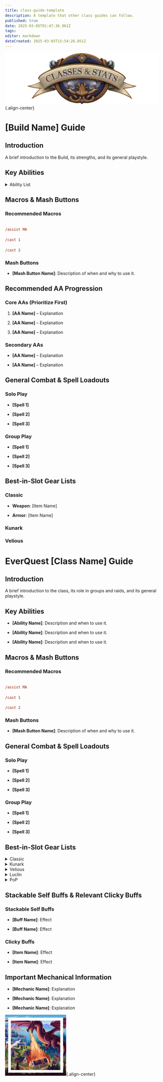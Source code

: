 ```yaml
---
title: class-guide-template
description: A template that other class guides can follow.
published: true
date: 2025-03-05T01:47:36.961Z
tags: 
editor: markdown
dateCreated: 2025-03-03T15:54:26.851Z
---
```


![statsandclasses.webp](/classes-and-abilities/statsandclasses.webp){.align-center}

# [Build Name] Guide


## Introduction

A brief introduction to the Build, its strengths, and its general playstyle.



## Key Abilities

<details>

 <summary>Ability List</summary>

- **[Ability Name]**: Description and when to use it.

- **[Ability Name]**: Description and when to use it.

- **[Ability Name]**: Description and when to use it.

</details>

## Macros & Mash Buttons

### Recommended Macros

```ini

/assist MA

/cast 1

/cast 2

```

### Mash Buttons

- **[Mash Button Name]**: Description of when and why to use it.



## Recommended AA Progression

### Core AAs (Prioritize First)

1. **[AA Name]** – Explanation

2. **[AA Name]** – Explanation

3. **[AA Name]** – Explanation



### Secondary AAs

- **[AA Name]** – Explanation

- **[AA Name]** – Explanation



## General Combat & Spell Loadouts

### Solo Play

- **[Spell 1]**

- **[Spell 2]**

- **[Spell 3]**



### Group Play

- **[Spell 1]**

- **[Spell 2]**

- **[Spell 3]**



## Best-in-Slot Gear Lists

### Classic

- **Weapon**: [Item Name]

- **Armor**: [Item Name]

### Kunark

### Velious

# EverQuest [Class Name] Guide



## Introduction

A brief introduction to the class, its role in groups and raids, and its general playstyle.



## Key Abilities

- **[Ability Name]**: Description and when to use it.

- **[Ability Name]**: Description and when to use it.

- **[Ability Name]**: Description and when to use it.



## Macros & Mash Buttons

### Recommended Macros

```ini

/assist MA

/cast 1

/cast 2

```



### Mash Buttons

- **[Mash Button Name]**: Description of when and why to use it.



## General Combat & Spell Loadouts

### Solo Play

- **[Spell 1]**

- **[Spell 2]**

- **[Spell 3]**



### Group Play

- **[Spell 1]**

- **[Spell 2]**

- **[Spell 3]**




## Best-in-Slot Gear Lists



<details>

 <summary>Classic</summary>
  - **Charm**: Charm of Deception (Legendary)

- **Ear**: Vyrinn's Earring of Insanity (Legendary)

 - **Ear-Slot1**: Polished Chunk of Rage (Legendary)

 - **Ear-Slot2**: Polished Chunk of Rage (Enchanted)

- **Head**: White Dragon Helm (Legendary)

 - **Head-Slot1**: Polished Chunk of Rage

 - **Head-Slot2**: Polished Chunk of Rage (Enchanted)

- **Face**: Flayed Barbarian Hide Mask (Legendary)

 - **Face-Slot1**: Polished Chunk of Rage

 - **Face-Slot2**: Polished Chunk of Rage (Enchanted)

- **Neck**: Valtron's Necklace of Wonder (Legendary)

 - **Neck-Slot1**: Polished Chunk of Rage

- **Shoulders**: Pauldrons of the Deep Flame (Legendary)

 - **Shoulders-Slot1**: Polished Chunk of Rage

 - **Shoulders-Slot2**: Polished Chunk of Rage (Enchanted)

- **Arms**: Kelsiferous' Armband of Artistry (Legendary)

 - **Arms-Slot1**: Polished Chunk of Rage

 - **Arms-Slot2**: Polished Chunk of Rage (Enchanted)

- **Back**: Cloak of Thorns (Legendary)

 - **Back-Slot1**: Polished Chunk of Rage

 - **Back-Slot2**: Polished Chunk of Rage (Enchanted)

- **Wrist**: Blazing Bracers of Discovery (Legendary)

 - **Wrist-Slot1**: Polished Chunk of Rage

 - **Wrist-Slot2**: Prismatic Scale of Cleaving (Legendary)

- **Wrist**: Blazing Bracers of Discovery (Legendary)

 - **Wrist-Slot1**: Froglok Egg Capsule (Legendary)

 - **Wrist-Slot2**: Prismatic Scale of Sharpshooting (Legendary)

- **Range**: Premier Bow of Secundae (Legendary)

 - **Range-Slot1**: Polished Chunk of Rage

 - **Range-Slot2**: Polished Chunk of Rage (Enchanted)

 - **Range-Slot3**: Polished Chunk of Rage (Legendary)

 - **Range-Slot4**: Dioptase Gem

 - **Range-Slot5**: Dioptase Segment

- **Hands**: Do'Vassir's Gauntlets of Might (Legendary)

 - **Hands-Slot1**: Polished Chunk of Rage

 - **Hands-Slot2**: Prismatic Scale of Ferocity

- **Primary**: Singing Short Sword (Legendary)

 - **Primary-Slot1**: Flawless Purple Gem of Deftness (Legendary)

- **Secondary**: Swiftwind (Legendary)

 - **Secondary-Slot1**: Flawless Purple Gem of Deftness (Legendary)

- **Fingers**: Ring of Superiority (Legendary)

 - **Fingers-Slot1**: Polished Chunk of Rage

 - **Fingers-Slot2**: Polished Chunk of Rage (Enchanted)

- **Fingers**: Ring of Superiority (Legendary)

 - **Fingers-Slot1**: Polished Chunk of Rage

 - **Fingers-Slot2**: Polished Chunk of Rage (Enchanted)

- **Chest**: Sal'Varae's Robe of Darkness (Legendary)

 - **Chest-Slot1**: Polished Chunk of Rage

 - **Chest-Slot2**: Polished Chunk of Rage (Enchanted)

- **Legs**: Silver Chains (Legendary)

 - **Legs-Slot1**: Polished Chunk of Rage

 - **Legs-Slot2**: Prismatic Scale of Ferocity (Legendary)

- **Feet**: Maclaer's Boots of Silence (Legendary)

 - **Feet-Slot1**: Polished Chunk of Rage

 - **Feet-Slot2**: Prismatic Scale of Sharpshooting

- **Waist**: Feeliux's Cord of Velocity (Legendary)

 - **Waist-Slot1**: Polished Chunk of Rage

 - **Waist-Slot2**: Polished Chunk of Rage (Enchanted)

- **Ammo**: Blessed Champion Arrows (Legendary)

- **General1**: Fleeting Quiver

 - **General1-Slot1**: Blessed Champion Arrows (Legendary)
</details>

<details>

 <summary>Kunark</summary>
  - **Charm**: Charm of Deception (Legendary)

- **Ear**: Vyrinn's Earring of Insanity (Legendary)

 - **Ear-Slot1**: Polished Chunk of Rage (Legendary)

 - **Ear-Slot2**: Polished Chunk of Rage (Enchanted)

- **Head**: White Dragon Helm (Legendary)

 - **Head-Slot1**: Polished Chunk of Rage

 - **Head-Slot2**: Polished Chunk of Rage (Enchanted)

- **Face**: Flayed Barbarian Hide Mask (Legendary)

 - **Face-Slot1**: Polished Chunk of Rage

 - **Face-Slot2**: Polished Chunk of Rage (Enchanted)

- **Neck**: Valtron's Necklace of Wonder (Legendary)

 - **Neck-Slot1**: Polished Chunk of Rage

- **Shoulders**: Pauldrons of the Deep Flame (Legendary)

 - **Shoulders-Slot1**: Polished Chunk of Rage

 - **Shoulders-Slot2**: Polished Chunk of Rage (Enchanted)

- **Arms**: Kelsiferous' Armband of Artistry (Legendary)

 - **Arms-Slot1**: Polished Chunk of Rage

 - **Arms-Slot2**: Polished Chunk of Rage (Enchanted)

- **Back**: Cloak of Thorns (Legendary)

 - **Back-Slot1**: Polished Chunk of Rage

 - **Back-Slot2**: Polished Chunk of Rage (Enchanted)

- **Wrist**: Blazing Bracers of Discovery (Legendary)

 - **Wrist-Slot1**: Polished Chunk of Rage

 - **Wrist-Slot2**: Prismatic Scale of Cleaving (Legendary)

- **Wrist**: Blazing Bracers of Discovery (Legendary)

 - **Wrist-Slot1**: Froglok Egg Capsule (Legendary)

 - **Wrist-Slot2**: Prismatic Scale of Sharpshooting (Legendary)

- **Range**: Premier Bow of Secundae (Legendary)

 - **Range-Slot1**: Polished Chunk of Rage

 - **Range-Slot2**: Polished Chunk of Rage (Enchanted)

 - **Range-Slot3**: Polished Chunk of Rage (Legendary)

 - **Range-Slot4**: Dioptase Gem

 - **Range-Slot5**: Dioptase Segment

- **Hands**: Do'Vassir's Gauntlets of Might (Legendary)

 - **Hands-Slot1**: Polished Chunk of Rage

 - **Hands-Slot2**: Prismatic Scale of Ferocity

- **Primary**: Singing Short Sword (Legendary)

 - **Primary-Slot1**: Flawless Purple Gem of Deftness (Legendary)

- **Secondary**: Swiftwind (Legendary)

 - **Secondary-Slot1**: Flawless Purple Gem of Deftness (Legendary)

- **Fingers**: Ring of Superiority (Legendary)

 - **Fingers-Slot1**: Polished Chunk of Rage

 - **Fingers-Slot2**: Polished Chunk of Rage (Enchanted)

- **Fingers**: Ring of Superiority (Legendary)

 - **Fingers-Slot1**: Polished Chunk of Rage

 - **Fingers-Slot2**: Polished Chunk of Rage (Enchanted)

- **Chest**: Sal'Varae's Robe of Darkness (Legendary)

 - **Chest-Slot1**: Polished Chunk of Rage

 - **Chest-Slot2**: Polished Chunk of Rage (Enchanted)

- **Legs**: Silver Chains (Legendary)

 - **Legs-Slot1**: Polished Chunk of Rage

 - **Legs-Slot2**: Prismatic Scale of Ferocity (Legendary)

- **Feet**: Maclaer's Boots of Silence (Legendary)

 - **Feet-Slot1**: Polished Chunk of Rage

 - **Feet-Slot2**: Prismatic Scale of Sharpshooting

- **Waist**: Feeliux's Cord of Velocity (Legendary)

 - **Waist-Slot1**: Polished Chunk of Rage

 - **Waist-Slot2**: Polished Chunk of Rage (Enchanted)

- **Ammo**: Blessed Champion Arrows (Legendary)

- **General1**: Fleeting Quiver

 - **General1-Slot1**: Blessed Champion Arrows (Legendary)
</details>

<details>

 <summary>Velious</summary>

- **Charm**: Charm of Deception (Legendary)

- **Ear**: Vyrinn's Earring of Insanity (Legendary)

 - **Ear-Slot1**: Polished Chunk of Rage (Legendary)

 - **Ear-Slot2**: Polished Chunk of Rage (Enchanted)

- **Head**: White Dragon Helm (Legendary)

 - **Head-Slot1**: Polished Chunk of Rage

 - **Head-Slot2**: Polished Chunk of Rage (Enchanted)

- **Face**: Flayed Barbarian Hide Mask (Legendary)

 - **Face-Slot1**: Polished Chunk of Rage

 - **Face-Slot2**: Polished Chunk of Rage (Enchanted)

- **Neck**: Valtron's Necklace of Wonder (Legendary)

 - **Neck-Slot1**: Polished Chunk of Rage

- **Shoulders**: Pauldrons of the Deep Flame (Legendary)

 - **Shoulders-Slot1**: Polished Chunk of Rage

 - **Shoulders-Slot2**: Polished Chunk of Rage (Enchanted)

- **Arms**: Kelsiferous' Armband of Artistry (Legendary)

 - **Arms-Slot1**: Polished Chunk of Rage

 - **Arms-Slot2**: Polished Chunk of Rage (Enchanted)

- **Back**: Cloak of Thorns (Legendary)

 - **Back-Slot1**: Polished Chunk of Rage

 - **Back-Slot2**: Polished Chunk of Rage (Enchanted)

- **Wrist**: Blazing Bracers of Discovery (Legendary)

 - **Wrist-Slot1**: Polished Chunk of Rage

 - **Wrist-Slot2**: Prismatic Scale of Cleaving (Legendary)

- **Wrist**: Blazing Bracers of Discovery (Legendary)

 - **Wrist-Slot1**: Froglok Egg Capsule (Legendary)

 - **Wrist-Slot2**: Prismatic Scale of Sharpshooting (Legendary)

- **Range**: Premier Bow of Secundae (Legendary)

 - **Range-Slot1**: Polished Chunk of Rage

 - **Range-Slot2**: Polished Chunk of Rage (Enchanted)

 - **Range-Slot3**: Polished Chunk of Rage (Legendary)

 - **Range-Slot4**: Dioptase Gem

 - **Range-Slot5**: Dioptase Segment

- **Hands**: Do'Vassir's Gauntlets of Might (Legendary)

 - **Hands-Slot1**: Polished Chunk of Rage

 - **Hands-Slot2**: Prismatic Scale of Ferocity

- **Primary**: Singing Short Sword (Legendary)

 - **Primary-Slot1**: Flawless Purple Gem of Deftness (Legendary)

- **Secondary**: Swiftwind (Legendary)

 - **Secondary-Slot1**: Flawless Purple Gem of Deftness (Legendary)

- **Fingers**: Ring of Superiority (Legendary)

 - **Fingers-Slot1**: Polished Chunk of Rage

 - **Fingers-Slot2**: Polished Chunk of Rage (Enchanted)

- **Fingers**: Ring of Superiority (Legendary)

 - **Fingers-Slot1**: Polished Chunk of Rage

 - **Fingers-Slot2**: Polished Chunk of Rage (Enchanted)

- **Chest**: Sal'Varae's Robe of Darkness (Legendary)

 - **Chest-Slot1**: Polished Chunk of Rage

 - **Chest-Slot2**: Polished Chunk of Rage (Enchanted)

- **Legs**: Silver Chains (Legendary)

 - **Legs-Slot1**: Polished Chunk of Rage

 - **Legs-Slot2**: Prismatic Scale of Ferocity (Legendary)

- **Feet**: Maclaer's Boots of Silence (Legendary)

 - **Feet-Slot1**: Polished Chunk of Rage

 - **Feet-Slot2**: Prismatic Scale of Sharpshooting

- **Waist**: Feeliux's Cord of Velocity (Legendary)

 - **Waist-Slot1**: Polished Chunk of Rage

 - **Waist-Slot2**: Polished Chunk of Rage (Enchanted)

- **Ammo**: Blessed Champion Arrows (Legendary)

- **General1**: Fleeting Quiver

 - **General1-Slot1**: Blessed Champion Arrows (Legendary)

</details>

<details>

 <summary>Luclin</summary>
  - **Charm**: Charm of Deception (Legendary)

- **Ear**: Vyrinn's Earring of Insanity (Legendary)

 - **Ear-Slot1**: Polished Chunk of Rage (Legendary)

 - **Ear-Slot2**: Polished Chunk of Rage (Enchanted)

- **Head**: White Dragon Helm (Legendary)

 - **Head-Slot1**: Polished Chunk of Rage

 - **Head-Slot2**: Polished Chunk of Rage (Enchanted)

- **Face**: Flayed Barbarian Hide Mask (Legendary)

 - **Face-Slot1**: Polished Chunk of Rage

 - **Face-Slot2**: Polished Chunk of Rage (Enchanted)

- **Neck**: Valtron's Necklace of Wonder (Legendary)

 - **Neck-Slot1**: Polished Chunk of Rage

- **Shoulders**: Pauldrons of the Deep Flame (Legendary)

 - **Shoulders-Slot1**: Polished Chunk of Rage

 - **Shoulders-Slot2**: Polished Chunk of Rage (Enchanted)

- **Arms**: Kelsiferous' Armband of Artistry (Legendary)

 - **Arms-Slot1**: Polished Chunk of Rage

 - **Arms-Slot2**: Polished Chunk of Rage (Enchanted)

- **Back**: Cloak of Thorns (Legendary)

 - **Back-Slot1**: Polished Chunk of Rage

 - **Back-Slot2**: Polished Chunk of Rage (Enchanted)

- **Wrist**: Blazing Bracers of Discovery (Legendary)

 - **Wrist-Slot1**: Polished Chunk of Rage

 - **Wrist-Slot2**: Prismatic Scale of Cleaving (Legendary)

- **Wrist**: Blazing Bracers of Discovery (Legendary)

 - **Wrist-Slot1**: Froglok Egg Capsule (Legendary)

 - **Wrist-Slot2**: Prismatic Scale of Sharpshooting (Legendary)

- **Range**: Premier Bow of Secundae (Legendary)

 - **Range-Slot1**: Polished Chunk of Rage

 - **Range-Slot2**: Polished Chunk of Rage (Enchanted)

 - **Range-Slot3**: Polished Chunk of Rage (Legendary)

 - **Range-Slot4**: Dioptase Gem

 - **Range-Slot5**: Dioptase Segment

- **Hands**: Do'Vassir's Gauntlets of Might (Legendary)

 - **Hands-Slot1**: Polished Chunk of Rage

 - **Hands-Slot2**: Prismatic Scale of Ferocity

- **Primary**: Singing Short Sword (Legendary)

 - **Primary-Slot1**: Flawless Purple Gem of Deftness (Legendary)

- **Secondary**: Swiftwind (Legendary)

 - **Secondary-Slot1**: Flawless Purple Gem of Deftness (Legendary)

- **Fingers**: Ring of Superiority (Legendary)

 - **Fingers-Slot1**: Polished Chunk of Rage

 - **Fingers-Slot2**: Polished Chunk of Rage (Enchanted)

- **Fingers**: Ring of Superiority (Legendary)

 - **Fingers-Slot1**: Polished Chunk of Rage

 - **Fingers-Slot2**: Polished Chunk of Rage (Enchanted)

- **Chest**: Sal'Varae's Robe of Darkness (Legendary)

 - **Chest-Slot1**: Polished Chunk of Rage

 - **Chest-Slot2**: Polished Chunk of Rage (Enchanted)

- **Legs**: Silver Chains (Legendary)

 - **Legs-Slot1**: Polished Chunk of Rage

 - **Legs-Slot2**: Prismatic Scale of Ferocity (Legendary)

- **Feet**: Maclaer's Boots of Silence (Legendary)

 - **Feet-Slot1**: Polished Chunk of Rage

 - **Feet-Slot2**: Prismatic Scale of Sharpshooting

- **Waist**: Feeliux's Cord of Velocity (Legendary)

 - **Waist-Slot1**: Polished Chunk of Rage

 - **Waist-Slot2**: Polished Chunk of Rage (Enchanted)

- **Ammo**: Blessed Champion Arrows (Legendary)

- **General1**: Fleeting Quiver

 - **General1-Slot1**: Blessed Champion Arrows (Legendary)
</details>

<details>

 <summary>PoP</summary>
  - **Charm**: Charm of Deception (Legendary)

- **Ear**: Vyrinn's Earring of Insanity (Legendary)

 - **Ear-Slot1**: Polished Chunk of Rage (Legendary)

 - **Ear-Slot2**: Polished Chunk of Rage (Enchanted)

- **Head**: White Dragon Helm (Legendary)

 - **Head-Slot1**: Polished Chunk of Rage

 - **Head-Slot2**: Polished Chunk of Rage (Enchanted)

- **Face**: Flayed Barbarian Hide Mask (Legendary)

 - **Face-Slot1**: Polished Chunk of Rage

 - **Face-Slot2**: Polished Chunk of Rage (Enchanted)

- **Neck**: Valtron's Necklace of Wonder (Legendary)

 - **Neck-Slot1**: Polished Chunk of Rage

- **Shoulders**: Pauldrons of the Deep Flame (Legendary)

 - **Shoulders-Slot1**: Polished Chunk of Rage

 - **Shoulders-Slot2**: Polished Chunk of Rage (Enchanted)

- **Arms**: Kelsiferous' Armband of Artistry (Legendary)

 - **Arms-Slot1**: Polished Chunk of Rage

 - **Arms-Slot2**: Polished Chunk of Rage (Enchanted)

- **Back**: Cloak of Thorns (Legendary)

 - **Back-Slot1**: Polished Chunk of Rage

 - **Back-Slot2**: Polished Chunk of Rage (Enchanted)

- **Wrist**: Blazing Bracers of Discovery (Legendary)

 - **Wrist-Slot1**: Polished Chunk of Rage

 - **Wrist-Slot2**: Prismatic Scale of Cleaving (Legendary)

- **Wrist**: Blazing Bracers of Discovery (Legendary)

 - **Wrist-Slot1**: Froglok Egg Capsule (Legendary)

 - **Wrist-Slot2**: Prismatic Scale of Sharpshooting (Legendary)

- **Range**: Premier Bow of Secundae (Legendary)

 - **Range-Slot1**: Polished Chunk of Rage

 - **Range-Slot2**: Polished Chunk of Rage (Enchanted)

 - **Range-Slot3**: Polished Chunk of Rage (Legendary)

 - **Range-Slot4**: Dioptase Gem

 - **Range-Slot5**: Dioptase Segment

- **Hands**: Do'Vassir's Gauntlets of Might (Legendary)

 - **Hands-Slot1**: Polished Chunk of Rage

 - **Hands-Slot2**: Prismatic Scale of Ferocity

- **Primary**: Singing Short Sword (Legendary)

 - **Primary-Slot1**: Flawless Purple Gem of Deftness (Legendary)

- **Secondary**: Swiftwind (Legendary)

 - **Secondary-Slot1**: Flawless Purple Gem of Deftness (Legendary)

- **Fingers**: Ring of Superiority (Legendary)

 - **Fingers-Slot1**: Polished Chunk of Rage

 - **Fingers-Slot2**: Polished Chunk of Rage (Enchanted)

- **Fingers**: Ring of Superiority (Legendary)

 - **Fingers-Slot1**: Polished Chunk of Rage

 - **Fingers-Slot2**: Polished Chunk of Rage (Enchanted)

- **Chest**: Sal'Varae's Robe of Darkness (Legendary)

 - **Chest-Slot1**: Polished Chunk of Rage

 - **Chest-Slot2**: Polished Chunk of Rage (Enchanted)

- **Legs**: Silver Chains (Legendary)

 - **Legs-Slot1**: Polished Chunk of Rage

 - **Legs-Slot2**: Prismatic Scale of Ferocity (Legendary)

- **Feet**: Maclaer's Boots of Silence (Legendary)

 - **Feet-Slot1**: Polished Chunk of Rage

 - **Feet-Slot2**: Prismatic Scale of Sharpshooting

- **Waist**: Feeliux's Cord of Velocity (Legendary)

 - **Waist-Slot1**: Polished Chunk of Rage

 - **Waist-Slot2**: Polished Chunk of Rage (Enchanted)

- **Ammo**: Blessed Champion Arrows (Legendary)

- **General1**: Fleeting Quiver

 - **General1-Slot1**: Blessed Champion Arrows (Legendary)
</details>



## Stackable Self Buffs & Relevant Clicky Buffs

### Stackable Self Buffs

- **[Buff Name]**: Effect

- **[Buff Name]**: Effect



### Clicky Buffs

- **[Item Name]**: Effect

- **[Item Name]**: Effect



## Important Mechanical Information

- **[Mechanic Name]**: Explanation

- **[Mechanic Name]**: Explanation

- **[Mechanic Name]**: Explanation

![pagebreak2.webp](/pagebreak2.webp){.align-center}